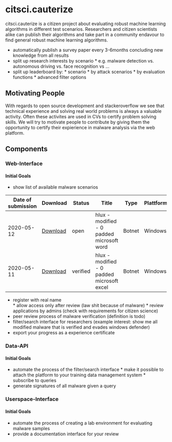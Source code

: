 # citsci.cauterize

citsci.cauterize is a citizen project about evaluating robust machine learning algorithms in different test scenarios.
Researchers and citizen scientists alike can publish their algorithms and take part in a community endavour to find general robust machine learning algorithms.

* automatically publish a survey paper every 3-6months concluding new knowledge from all results
* split up research interests by scenario
        * e.g. malware detection vs. autonomous driving vs. face recognition vs ...
* split up leaderboard by:
        * scenario
        * by attack scenarios
        * by evaluation functions
        * advanced filter options

## Motivating People

With regards to open source development and stackeroverflow we see that technical experience and solving real world problems is always a valuable activity. Often these activites are used in CVs to certify problem solving skills. 
We will try to motivate people to contribute by giving them the opportunity to certify their expierience in malware analysis via the web platform.

## Components
### Web-Interface
#### Initial Goals
* show list of available malware scenarios

| Date of submission | Download | Status | Title | Type | Plattform | Evasion against | Author | 
|--------------------|----------|--------|-------|------|-----------|-----------------|--------|
| 2020-05-12 | [Download]() | open    | hlux - modified - 0 padded microsoft word  | Botnet | Windows | Windows Defender | boneymoy88 |
| 2020-05-11 | [Download]() | verified | hlux - modified - 0 padded microsoft excel | Botnet | Windows | Windows Defender | dnk0| 
        
* register with real name      
        * allow access only after review (law shit because of malware)
        * review applications by admins (check with requirements for citizen science)
* peer review process of malware verification (definition is todo)
* filter/search interface for researchers (example interest: show me all modified malware that is verified and evades windows defender)
* export your progress as a experience certificate 
### Data-API
#### Initial Goals
* automate the process of the filter/search interface 
        * make it possible to attach the platform to your training data management system
        * subscribe to queries
* generate signatures of all malware given a query
### Userspace-Interface
#### Initial Goals
* automate the process of creating a lab environment for evaluating malware samples
* provide a documentation interface for your review
